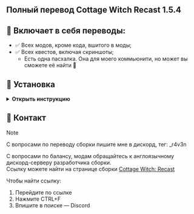 ## Полный перевод Cottage Witch Recast 1.5.4
## 📝 Включает в себя переводы:

- ✅ Всех модов, кроме кода, вшитого в моды;
- ✅ Всех квестов, включая скриншоты;
  - Есть одна пасхалка. Она для моего коммьюнити, но может вы сможете её найти 🙂

## 📂 Установка

<details>
<summary markdown="1"><b>Открыть инструкцию</summary></b>

1. Установите сборку [Cottage Witch: Recast](https://www.curseforge.com/minecraft/modpacks/cottage-witch-recast), через удобный вам лаунчер
2. Скачайте файлы перевода
<div>
  <br>
  <img src="https://github.com/kkylern/CottageWitchRecastRU/blob/main/Download.gif" width="300" height="234">
  <br>
</div>
3. Распакуйте папки в папку со сборкой
<br>
<br>

**Не забудьте включить наборы ресурсов! (resourcepacks)**
</details>

## 🤺 Контакт

> [!note]  
> C вопросами по переводу сборки пишите мне в дискорд, тег: _r4v3n

C вопросами по балансу, модам обращайтесь к англоязычному дискорд-серверу разработчика сборки.\
Ссылку можете найти на странице сборки [Cottage Witch: Recast](https://www.curseforge.com/minecraft/modpacks/cottage-witch-recast)

Чтобы найти ссылку:
1. Перейдите по ссылке
2. Нажмите CTRL+F
3. Впишите в поиске — Discord

